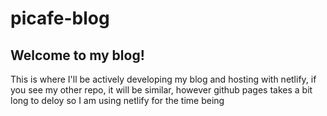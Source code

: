 # picafe-blog
## Welcome to my blog!
This is where I'll be actively developing my blog and hosting with netlify, if you see my other repo, it will be similar, however github pages takes a bit long to deloy so I am using netlify for the time being
